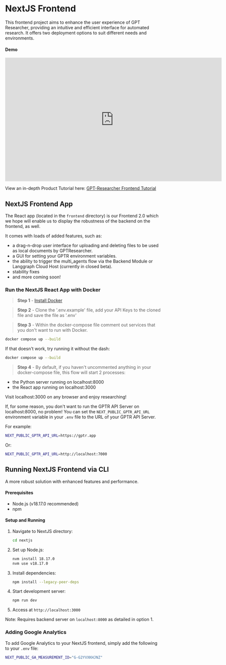 # NextJS Frontend

This frontend project aims to enhance the user experience of GPT Researcher, providing an intuitive and efficient interface for automated research. It offers two deployment options to suit different needs and environments.

#### Demo

<iframe height="400" width="700" src="https://github.com/user-attachments/assets/092e9e71-7e27-475d-8c4f-9dddd28934a3" frameborder="0" allow="autoplay; encrypted-media" allowfullscreen></iframe>

View an in-depth Product Tutorial here: [GPT-Researcher Frontend Tutorial](https://www.youtube.com/watch?v=hIZqA6lPusk)

## NextJS Frontend App

The React app (located in the `frontend` directory) is our Frontend 2.0 which we hope will enable us to display the robustness of the backend on the frontend, as well.

It comes with loads of added features, such as:

- a drag-n-drop user interface for uploading and deleting files to be used as local documents by GPTResearcher.
- a GUI for setting your GPTR environment variables.
- the ability to trigger the multi_agents flow via the Backend Module or Langgraph Cloud Host (currently in closed beta).
- stability fixes
- and more coming soon!

### Run the NextJS React App with Docker

> **Step 1** - [Install Docker](https://docs.gptr.dev/docs/gpt-researcher/getting-started/getting-started-with-docker)

> **Step 2** - Clone the '.env.example' file, add your API Keys to the cloned file and save the file as '.env'

> **Step 3** - Within the docker-compose file comment out services that you don't want to run with Docker.

```bash
docker compose up --build
```

If that doesn't work, try running it without the dash:

```bash
docker compose up --build
```

> **Step 4** - By default, if you haven't uncommented anything in your docker-compose file, this flow will start 2 processes:

- the Python server running on localhost:8000
- the React app running on localhost:3000

Visit localhost:3000 on any browser and enjoy researching!

If, for some reason, you don't want to run the GPTR API Server on localhost:8000, no problem! You can set the `NEXT_PUBLIC_GPTR_API_URL` environment variable in your `.env` file to the URL of your GPTR API Server.

For example:

```bash
NEXT_PUBLIC_GPTR_API_URL=https://gptr.app
```

Or:

```bash
NEXT_PUBLIC_GPTR_API_URL=http://localhost:7000
```

## Running NextJS Frontend via CLI

A more robust solution with enhanced features and performance.

#### Prerequisites

- Node.js (v18.17.0 recommended)
- npm

#### Setup and Running

1. Navigate to NextJS directory:

   ```bash
   cd nextjs
   ```

2. Set up Node.js:

   ```bash
   nvm install 18.17.0
   nvm use v18.17.0
   ```

3. Install dependencies:

   ```bash
   npm install --legacy-peer-deps
   ```

4. Start development server:

   ```bash
   npm run dev
   ```

5. Access at `http://localhost:3000`

Note: Requires backend server on `localhost:8000` as detailed in option 1.

### Adding Google Analytics

To add Google Analytics to your NextJS frontend, simply add the following to your `.env` file:

```bash
NEXT_PUBLIC_GA_MEASUREMENT_ID="G-G2YVXKHJNZ"
```
